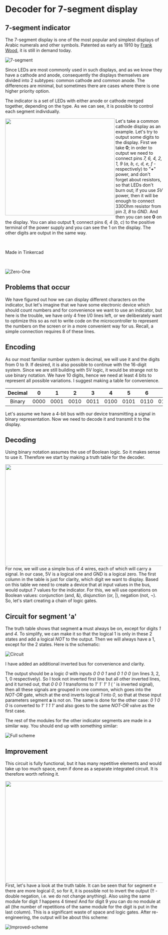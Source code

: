 # Decoder for 7-segment display

## 7-segment indicator

The 7-segment display is one of the most popular and simplest displays of Arabic numerals and other symbols. Patented as early as 1910 by [Frank Wood], it is still in demand today.

[Frank Wood]: https://patents.google.com/patent/US974943

![7-segment](https://github.com/MrZloHex/Decoder/blob/master/images/7-segment-photo.jpg)

Since LEDs are most commonly used in such displays, and as we know they have a cathode and anode, consequently the displays themselves are divided into 2 subtypes: common cathode and common anode. The differences are minimal, but sometimes there are cases where there is one higher priority option.

The indicator is a set of LEDs with either anode or cathode merged together, depending on the type. As we can see, it is possible to control each segment individually.

<img align="left" width="350" height="310" src="https://github.com/MrZloHex/Decoder/blob/master/images/display-pinout.jpg">

Let's take a common cathode display as an example. Let's try to output some digits to the display. First we take __0__; in order to output we need to connect pins _7, 6, 4, 2, 1, 9_ (_a, b, c, d, e, f_ - respectively) to "__+__" power, and don't forget about resistors, so that LEDs don't burn out; if you use _5V_ power, then it will be enough to connect 330Ohm resistor from pin _3, 8_ to _GND_. And then you can see __0__ on the display. You can also output __1__; connect pins _6, 4_ (_b, c_) to the positive terminal of the power supply and you can see the 1 on the display. The other digits are output in the same way. 

</br>

Made in Tinkercad

</br>

![Zero-One](https://github.com/MrZloHex/Decoder/blob/master/images/zerp-and-one.png)

## Problems that occur

We have figured out how we can display different characters on the indicator, but let's imagine that we have some electronic device which should count numbers and for convenience we want to use an indicator, but here is the trouble, we have only 4 free I/0 lines left, or we deliberately want to optimize this so as not to write code on the microcontroller to represent the numbers on the screen or in a more convenient way for us. Recall, a simple connection requires 8 of these lines.

## Encoding

As our most familiar number system is decimal, we will use it and the digits from 0 to 9. If desired, it is also possible to continue with the 16-digit system. Since we are still building with 5V logic, it would be strange not to use binary notation. We have 10 digits, hence we need at least 4 bits to represent all possible variations. I suggest making a table for convenience.

| Decimal |   0  |   1  |   2  |   3  |   4  |   5  |   6  |   7  |   8  |   9  |
|:-------:|:----:|:----:|:----:|:----:|:----:|:----:|:----:|:----:|:----:|:----:|
| Binary  | 0000 | 0001 | 0010 | 0011 | 0100 | 0101 | 0110 | 0111 | 1000 | 1001 |

Let's assume we have a 4-bit bus with our device transmitting a signal in binary representation. Now we need to decode it and transmit it to the display.

## Decoding

Using binary notation assumes the use of Boolean logic. So it makes sense to use it. Therefore we start by making a truth table for the decoder.

<img align="left" width="578" height="325" src="https://github.com/MrZloHex/Decoder/blob/master/images/truth-table.png">

For now, we will use a simple bus of 4 wires, each of which will carry a signal. In our case, 5V is a logical one and GND is a logical zero. The first column in the table is just for clarity, which digit we want to display. Based on this table we need to create a device that at input values in the bus, would output 7 values for the indicator. For this, we will use operations on Boolean values: conjunction (and, &), disjunction (or, |), negation (not, ¬). So, let's start creating a chain of logic gates.

## Circuit for segment 'a'

The truth table shows that segment __a__ must always be on, except for digits _1_ and _4_. To simplify, we can make it so that the logical 1 is only in these 2 states and add a logical _NOT_ to the output. Then we will always have a 1, except for the 2 states. Here is the schematic:

![Circuit](https://github.com/MrZloHex/Decoder/blob/master/images/circuit-segment-a.png)

I have added an additional inverted bus for convenience and clarity.

The output should be a logic _0_ with inputs _0 0 0 1_ and _0 1 0 0_ (on lines 3, 2, 1, 0 respectively). So I took not inverted first line but all other inverted lines, and it turned out, that _0 0 0 1_ transforms to _1' 1` 1' 1_ ( ' is inverted signal), then all these signals are grouped in one common, which goes into the _NOT-OR_ gate, which at the end inverts logical _1_ into _0_, so that at these input parameters segment __a__ is not on. The same is done for the other case: _0 1 0 0_ is converted to _1' 1 1 1'_ and also goes to the same _NOT-OR_ valve as the first case.

The rest of the modules for the other indicator segments are made in a similar way. You should end up with something similar:

![Full scheme](https://github.com/MrZloHex/Decoder/blob/master/images/full-scheme.jpg)

## Improvement

This circuit is fully functional, but it has many repetitive elements and would take up too much space, even if done as a separate integrated circuit. It is therefore worth refining it.

<img align="left" width="578" height="325" src="https://github.com/MrZloHex/Decoder/blob/master/images/improved-truth-table.png">

First, let's have a look at the truth table. It can be seen that for segment e there are more logical _0_, so for it, it is possible not to invert the output (!! - double negation, i.e. we do not change anything). Also using the same module for digit _1_ happens 4 times! And for digit 9 you can do no module at all (the number of repetitions of the same module for the digit is put in the last column). This is a significant waste of space and logic gates. After re-engineering, the output will be about this scheme:

![Improved-scheme](https://github.com/MrZloHex/Decoder/blob/master/images/improved-circuit.jpg)
